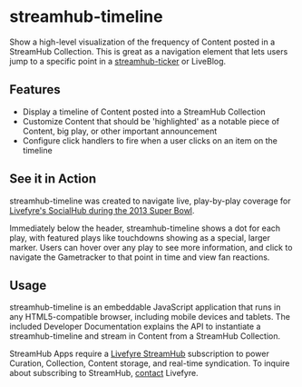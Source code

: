 # streamhub-timeline

Show a high-level visualization of the frequency of Content posted in a StreamHub Collection. This is great as a navigation element that lets users jump to a specific point in a [streamhub-ticker](http://apps.livefyre.com/packages/genehallman/streamhub-ticker/master/overview) or LiveBlog.

## Features

* Display a timeline of Content posted into a StreamHub Collection
* Customize Content that should be 'highlighted' as a notable piece of Content, big play, or other important announcement
* Configure click handlers to fire when a user clicks on an item on the timeline

## See it in Action

streamhub-timeline was created to navigate live, play-by-play coverage for [Livefyre's SocialHub during the 2013 Super Bowl](http://superbowl.livefyre.com).

Immediately below the header, streamhub-timeline shows a dot for each play, with featured plays like touchdowns showing as a special, larger marker. Users can hover over any play to see more information, and click to navigate the Gametracker to that point in time and view fan reactions.

## Usage

streamhub-timeline is an embeddable JavaScript application that runs in any HTML5-compatible browser, including mobile devices and tablets. The included Developer Documentation explains the API to instantiate a streamhub-timeline and stream in Content from a StreamHub Collection.

StreamHub Apps require a [Livefyre StreamHub](http://www.livefyre.com/streamhub/) subscription to power Curation, Collection, Content storage, and real-time syndication. To inquire about subscribing to StreamHub, [contact](mailto:sales@livefyre.com) Livefyre.
